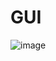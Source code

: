# GUI
![image](https://github.com/hieunguyen0202/Control_Speed_Position_DC_Motor/assets/98166568/61eed5d7-4cf3-4942-a29b-916278924c66)

